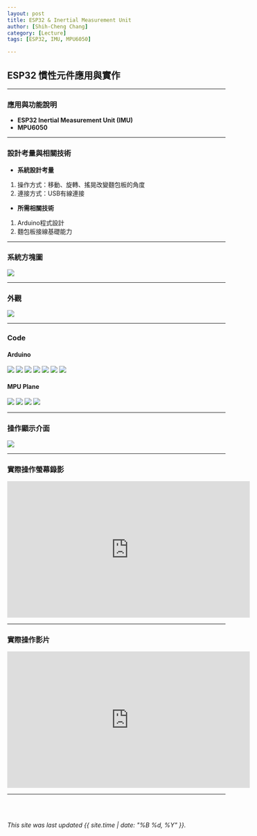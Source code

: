 ```yaml
---
layout: post
title: ESP32 & Inertial Measurement Unit
author: [Shih-Cheng Chang]
category: [Lecture]
tags: [ESP32, IMU, MPU6050]

---
```


## ESP32 慣性元件應用與實作

---
### 應用與功能說明
* **ESP32 Inertial Measurement Unit (IMU)**
* **MPU6050**

---
### 設計考量與相關技術
* **系統設計考量**
 1. 操作方式：移動、旋轉、搖晃改變麵包板的角度
 2. 連接方式：USB有線連接

* **所需相關技術**
 1. Arduino程式設計
 2. 麵包板接線基礎能力

---
### 系統方塊圖

![](https://github.com/PinLe1920/MCU-project/blob/main/images/IOT.jpg?raw=true)

---
### 外觀

![](https://github.com/PinLe1920/MCU-project/blob/main/images/IMG_4052.jpg?raw=true)

---
### Code
#### Arduino
![](https://github.com/PinLe1920/MCU-project/blob/main/images/MPUplane(1).png?raw=true)
![](https://github.com/PinLe1920/MCU-project/blob/main/images/MPUplane(2).png?raw=true)
![](https://github.com/PinLe1920/MCU-project/blob/main/images/MPUplane(3).png?raw=true)
![](https://github.com/PinLe1920/MCU-project/blob/main/images/MPUplane(4).png?raw=true)
![](https://github.com/PinLe1920/MCU-project/blob/main/images/MPUplane(5).png?raw=true)
![](https://github.com/PinLe1920/MCU-project/blob/main/images/MPUplane(6).png?raw=true)
![](https://github.com/PinLe1920/MCU-project/blob/main/images/MPUplane(7).png?raw=true)

#### MPU Plane
![](https://github.com/PinLe1920/MCU-project/blob/main/images/截圖%202023-05-12%20上午2.02.48.jpg?raw=true)
![](https://github.com/PinLe1920/MCU-project/blob/main/images/截圖%202023-05-12%20上午2.06.24.PNG?raw=true)
![](https://github.com/PinLe1920/MCU-project/blob/main/images/截圖%202023-05-12%20上午2.02.15.jpg?raw=true)
![](https://github.com/PinLe1920/MCU-project/blob/main/images/截圖%202023-05-12%20上午2.01.42.PNG?raw=true)

---
### 操作顯示介面

![](https://github.com/PinLe1920/MCU-project/blob/main/images/截圖%202023-05-12%20上午2.15.20.png?raw=true)

---
### 實際操作螢幕錄影

<iframe width="560" height="315" src="https://www.youtube.com/embed/KTjXyUril1Y" title="YouTube video player" frameborder="0" allow="accelerometer; autoplay; clipboard-write; encrypted-media; gyroscope; picture-in-picture; web-share" allowfullscreen></iframe>

---
### 實際操作影片

<iframe width="560" height="315" src="https://www.youtube.com/embed/dtL1pqrZCd8" title="YouTube video player" frameborder="0" allow="accelerometer; autoplay; clipboard-write; encrypted-media; gyroscope; picture-in-picture; web-share" allowfullscreen></iframe>

---
<br>
<br>

*This site was last updated {{ site.time | date: "%B %d, %Y" }}.*
